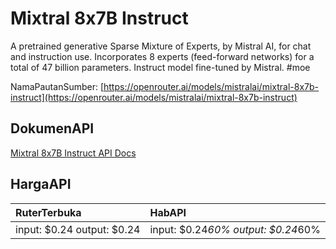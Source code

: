 # Mixtral 8x7B Instruct

A pretrained generative Sparse Mixture of Experts, by Mistral AI, for chat and instruction use. Incorporates 8 experts (feed-forward networks) for a total of 47 billion parameters.
Instruct model fine-tuned by Mistral. #moe

NamaPautanSumber: [https://openrouter.ai/models/mistralai/mixtral-8x7b-instruct](https://openrouter.ai/models/mistralai/mixtral-8x7b-instruct)

## DokumenAPI

[Mixtral 8x7B Instruct API Docs](../apis/kl/Mixtral_8x7B_Instruct.md)

## HargaAPI

| RuterTerbuka | HabAPI |
|:---|:---|
| input: $0.24 output: $0.24 | input: $0.24*60% output: $0.24*60% |
